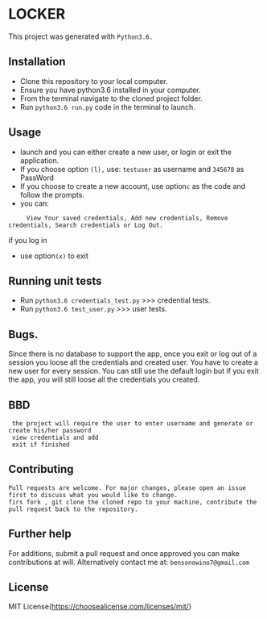 # LOCKER

This project was generated with ```Python3.6.```

## Installation

* Clone this repository to your local computer.
* Ensure you have python3.6 installed in your computer.
* From the terminal navigate to the cloned project folder.
* Run ```python3.6 run.py``` code in the terminal to launch.

## Usage

* launch and you can either create a new user, or login or exit the application.
* If you choose option ```(l),``` use: ```testuser``` as username and ```345678``` as PassWord
* If you choose to create a new account, use  option```c``` as the code and follow the prompts.
* you can:
```
     View Your saved credentials, Add new credentials, Remove credentials, Search credentials or Log Out.

```
if you log in
* use option```(x)``` to exit
## Running unit tests

* Run ```python3.6 credentials_test.py``` >>> credential  tests.
* Run ```python3.6 test_user.py``` >>> user  tests.

## Bugs.

Since there is no database to support the app, once you exit or log out of a session you loose all the credentials and created user. You have to create a new user for every session.
You can still use the default login but if you exit the app, you will still loose all the credentials you created.
## BBD
```
 the project will require the user to enter username and generate or create his/her password
 view credentials and add 
 exit if finished
 ```

 ## Contributing
```
Pull requests are welcome. For major changes, please open an issue first to discuss what you would like to change.
firs fork , git clone the cloned repo to your machine, contribute the pull request back to the repository.
```

## Further help
For additions, submit a pull request and once approved you can make contributions at will.
Alternatively contact me at: ```bensonowino7@gmail.com```

## License

MIT License(https://choosealicense.com/licenses/mit/)
